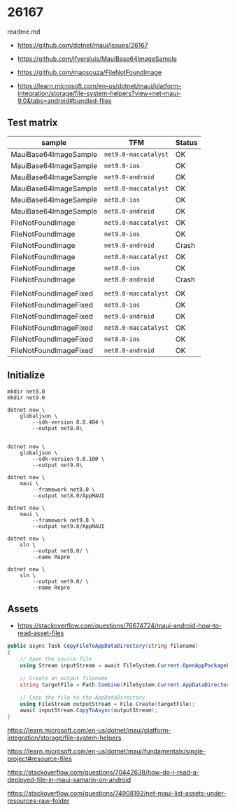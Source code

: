 # 26167

readme.md




*   https://github.com/dotnet/maui/issues/26167

*   https://github.com/jfversluis/MauiBase64ImageSample

*   https://github.com/mapsouza/FileNotFoundImage

*   https://learn.microsoft.com/en-us/dotnet/maui/platform-integration/storage/file-system-helpers?view=net-maui-9.0&tabs=android#bundled-files

## Test matrix

| sample                 | TFM                  | Status      |
|------------------------|----------------------|-------------|
| MauiBase64ImageSample  |`net9.0-maccatalyst`  |   OK        |
| MauiBase64ImageSample  |`net9.0-ios        `  |   OK        |
| MauiBase64ImageSample  |`net9.0-android`      |   OK        |
| MauiBase64ImageSample  |`net8.0-maccatalyst`  |   OK        |
| MauiBase64ImageSample  |`net8.0-ios        `  |   OK        |
| MauiBase64ImageSample  |`net8.0-android`      |   OK        |
| FileNotFoundImage      |`net9.0-maccatalyst`  |   OK        |
| FileNotFoundImage      |`net9.0-ios        `  |   OK        |
| FileNotFoundImage      |`net9.0-android`      |   Crash     |
| FileNotFoundImage      |`net8.0-maccatalyst`  |   OK        |
| FileNotFoundImage      |`net8.0-ios        `  |   OK        |
| FileNotFoundImage      |`net8.0-android`      |   Crash     |
|                        |                      |             |
| FileNotFoundImageFixed |`net9.0-maccatalyst`  |   OK        |
| FileNotFoundImageFixed |`net9.0-ios        `  |   OK        |
| FileNotFoundImageFixed |`net9.0-android`      |   OK        |
| FileNotFoundImageFixed |`net8.0-maccatalyst`  |   OK        |
| FileNotFoundImageFixed |`net8.0-ios        `  |   OK        |
| FileNotFoundImageFixed |`net8.0-android`      |   OK        |



## Initialize 

```
mkdir net8.0
mkdir net9.0

dotnet new \
    globaljson \
        --sdk-version 8.0.404 \
        --output net8.0\


dotnet new \
    globaljson \
        --sdk-version 9.0.100 \
        --output net9.0\

dotnet new \
    maui \
        --framework net8.0 \
        --output net8.0/AppMAUI

dotnet new \
    maui \
        --framework net9.0 \
        --output net9.0/AppMAUI

dotnet new \
    sln \
        --output net8.0/ \
        --name Repro

dotnet new \
    sln \
        --output net9.0/ \
        --name Repro

```


## Assets

*   https://stackoverflow.com/questions/76674724/maui-android-how-to-read-asset-files

```csharp
public async Task CopyFileToAppDataDirectory(string filename)
{
    // Open the source file
    using Stream inputStream = await FileSystem.Current.OpenAppPackageFileAsync(filename);

    // Create an output filename
    string targetFile = Path.Combine(FileSystem.Current.AppDataDirectory, filename);

    // Copy the file to the AppDataDirectory
    using FileStream outputStream = File.Create(targetFile);
    await inputStream.CopyToAsync(outputStream);
}
```

https://learn.microsoft.com/en-us/dotnet/maui/platform-integration/storage/file-system-helpers

https://learn.microsoft.com/en-us/dotnet/maui/fundamentals/single-project#resource-files

https://stackoverflow.com/questions/70442638/how-do-i-read-a-deployed-file-in-maui-xamarin-on-android

https://stackoverflow.com/questions/74908192/net-maui-list-assets-under-resources-raw-folder
